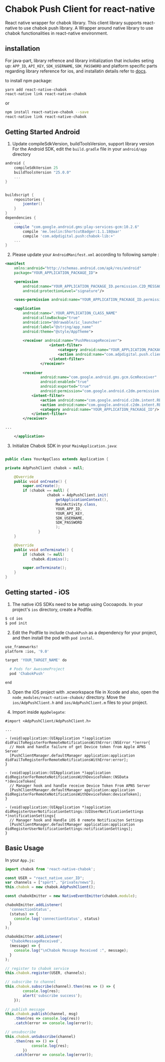 # Chabok Push Client for react-native
React native wrapper for chabok library.
This client library supports react-native to use chabok push library.
A Wrapper around native library to use chabok functionalities in react-native environment.

## installation
For java-part, library refrence and library initialization that includes seting up: `APP_ID`, `API_KEY`, `SDK_USERNAME`,  `SDK_PASSWORD` and platform specific parts regarding library reference for ios, and installatin details refer to [docs](https://doc.chabokpush.com/react-native-bridge/introducing.html).

to install npm package:

```yarn
yarn add react-native-chabok
react-native link react-native-chabok
```
or
```bash
npm install react-native-chabok --save
react-native link react-native-chabok
```

## Getting Started Android

1. Update compileSdkVersion, buildToolsVersion, support library version
For the Android SDK, edit the `build.gradle` file in your `android/app` directory 

```groovy
android {
    compileSdkVersion 25
    buildToolsVersion "25.0.0"
    ...
}
```

```groovy

buildscript {
    repositories {
        jcenter()
    }
}
dependencies {
    ...
    compile "com.google.android.gms:play-services-gcm:10.2.6"
        compile 'me.leolin:ShortcutBadger:1.1.18@aar'
        compile 'com.adpdigital.push:chabok-lib:+'
    ...
}
```
2. Please update your `AndroidManifest.xml` according to following sample :

```xml
<manifest
    xmlns:android="http://schemas.android.com/apk/res/android"
    package="YOUR_APPLICATION_PACKAGE_ID">

    <permission
        android:name="YOUR_APPLICATION_PACKAGE_ID.permission.C2D_MESSAGE"
        android:protectionLevel="signature"/>

    <uses-permission android:name="YOUR_APPLICATION_PACKAGE_ID.permission.C2D_MESSAGE" />

    <application
        android:name=".YOUR_APPLICATION_CLASS_NAME"
        android:allowBackup="true"
        android:icon="@drawable/ic_launcher"
        android:label="@string/app_name"
        android:theme="@style/AppTheme">
        
        <receiver android:name="PushMessageReceiver">
                    <intent-filter>
                        <category android:name="YOUR_APPLICATION_PACKAGE_ID"/>
                        <action android:name="com.adpdigital.push.client.MSGRECEIVE"/>
                    </intent-filter>
                </receiver>
        
        <receiver
                android:name="com.google.android.gms.gcm.GcmReceiver"
                android:enabled="true"
                android:exported="true"
                android:permission="com.google.android.c2dm.permission.SEND">
            <intent-filter>
                <action android:name="com.google.android.c2dm.intent.RECEIVE"/>
                <action android:name="com.google.android.c2dm.intent.REGISTRATION"/>
                <category android:name="YOUR_APPLICATION_PACKAGE_ID"/>
            </intent-filter>
        </receiver>

...

    </application>

```

3. Initialize Chabok SDK in your `MainApplication.java`:

```java

public class YourAppClass extends Application {

private AdpPushClient chabok = null;

    @Override
    public void onCreate() {
        super.onCreate();
        if (chabok == null) {
                   chabok = AdpPushClient.init(
                       getApplicationContext(),
                       MainActivity.class,
                       YOUR_APP_ID,
                       YOUR_API_KEY,
                       SDK_USERNAME,
                       SDK_PASSWORD
                       );
               }
    }

    @Override
    public void onTerminate() {
        if (chabok != null)
            chabok.dismiss();

        super.onTerminate();
    }
}

```

## Getting started - iOS

1. The native iOS SDKs need to be setup using Cocoapods. In your project's `ios` directory, create a Podfile.
```bash
$ cd ios
$ pod init
```
2. Edit the Podfile to include `ChabokPush` as a dependency for your project, and then install the pod with `pod instal`.
```bash
use_frameworks!
platform :ios, '9.0'

target 'YOUR_TARGET_NAME' do

  # Pods for AwesomeProject
  pod 'ChabokPush'

end
```

3. Open the iOS project with .xcworkspace file in Xcode and also, open the `node_modules/react-native-chabok/` directory. Move the `ios/AdpPushClient.h` and `ios/AdpPushClient.m` files to your project.

4. Import inside `AppDelegate`:
```
#import <AdpPushClient/AdpPushClient.h>

...

- (void)application:(UIApplication *)application didFailToRegisterForRemoteNotificationsWithError:(NSError *)error{
  // Hook and handle failure of get Device token from Apple APNS Server
  [PushClientManager.defaultManager application:application
didFailToRegisterForRemoteNotificationsWithError:error];
}

- (void)application:(UIApplication *)application didRegisterForRemoteNotificationsWithDeviceToken:(NSData *)deviceToken{
  // Manager hook and handle receive Device Token From APNS Server
  [PushClientManager.defaultManager application:application didRegisterForRemoteNotificationsWithDeviceToken:deviceToken];
}

- (void)application:(UIApplication *)application didRegisterUserNotificationSettings:(UIUserNotificationSettings *)notificationSettings{
  // Manager hook and Handle iOS 8 remote Notificaiton Settings
  [PushClientManager.defaultManager application:application didRegisterUserNotificationSettings:notificationSettings];
}

```


## Basic Usage
In your `App.js`:

```javascript
import chabok from 'react-native-chabok';

const USER = "react_native_user_ID";
var channels = ["sport", "private/news"];
this.chabok = new chabok.AdpPushClient();

const chabokEmitter = new NativeEventEmitter(chabok.module);

chabokEmitter.addListener(
  'connectionStatus',
  (status) => {
    console.log('connectionStatus', status)
  }
);

chabokEmitter.addListener(
  'ChabokMessageReceived',
  (message) => {
    console.log("\nChabok Message Received :", message);
  }
);

// register to chabok service
this.chabok.register(USER, channels);

// subscribe to channel
this.chabok.subscribe(channel).then(res => () => {
        console.log(res);
        alert('subscribe success');
    });
    
// publish message
this.chabok.publish(channel, msg)
    .then(res => console.log(res))
    .catch(error => console.log(error));

// unsubscribe
this.chabok.unSubscribe(channel)
    .then(res => () => {
            console.log(res);
        })
    .catch(error => console.log(error));
```
